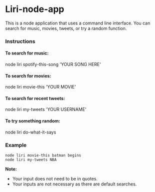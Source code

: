# Liri-node-app

This is a node application that uses a command line interface.
You can search for music, movies, tweets, or try a random function.

### Instructions

#### To search for music:
node liri spotify-this-song 'YOUR SONG HERE'

#### To search for movies:
 node liri movie-this 'YOUR MOVIE'

#### To search for recent tweets:
 node liri my-tweets 'YOUR USERNAME'

#### To try something random:
 node liri do-what-it-says

### Example
```
node liri movie-this batman begins
node liri my-tweets NBA
```


**Note:**
- Your input does not need to be in quotes.
- Your inputs are not necessary as there are default searches.
